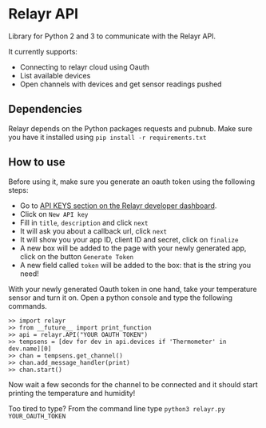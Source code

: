 Relayr API
============

Library for Python 2 and 3 to communicate with the Relayr API.

It currently supports:

 * Connecting to relayr cloud using Oauth
 * List available devices
 * Open channels with devices and get sensor readings pushed

Dependencies
------------
Relayr depends on the Python packages requests and pubnub. Make sure you have it installed using `pip install -r requirements.txt`

How to use
----------
Before using it, make sure you generate an oauth token using the following steps:

  * Go to [API KEYS section on the Relayr developer dashboard](https://developer.relayr.io/dashboard/apps/myApps).
  * Click on `New API key`
  * Fill in `title`, `description` and click `next`
  * It will ask you about a callback url, click `next`
  * It will show you your app ID, client ID and secret, click on `finalize`
  * A new box will be added to the page with your newly generated app, click on the button `Generate Token`
  * A new field called `token` will be added to the box: that is the string you need!

With your newly generated Oauth token in one hand, take your temperature sensor and turn it on. Open a python console and type the following commands.


    >> import relayr
    >> from __future__ import print_function
    >> api = relayr.API("YOUR OAUTH TOKEN")
    >> tempsens = [dev for dev in api.devices if 'Thermometer' in dev.name][0]
    >> chan = tempsens.get_channel()
    >> chan.add_message_handler(print)
    >> chan.start()


Now wait a few seconds for the channel to be connected and it should start printing the temperature and humidity! 

Too tired to type? From the command line type `python3 relayr.py YOUR_OAUTH_TOKEN`
